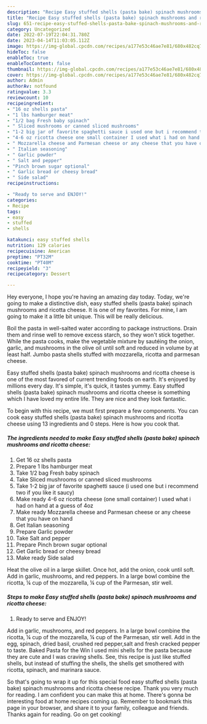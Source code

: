 ```yaml
---
description: "Recipe Easy stuffed shells (pasta bake) spinach mushrooms and ricotta cheese the Very Delicious}"
title: "Recipe Easy stuffed shells (pasta bake) spinach mushrooms and ricotta cheese the Very Delicious}"
slug: 651-recipe-easy-stuffed-shells-pasta-bake-spinach-mushrooms-and-ricotta-cheese-the-very-delicious
category: Uncategorized
date: 2022-07-19T22:04:31.780Z
date: 2023-04-14T11:03:05.112Z
image: https://img-global.cpcdn.com/recipes/a177e53c46ae7e81/680x482cq70/easy-stuffed-shells-pasta-bake-spinach-mushrooms-and-ricotta-cheese-recipe-main-photo.jpg
hideToc: false
enableToc: true
enableTocContent: false
thumbnail: https://img-global.cpcdn.com/recipes/a177e53c46ae7e81/680x482cq70/easy-stuffed-shells-pasta-bake-spinach-mushrooms-and-ricotta-cheese-recipe-main-photo.jpg
cover: https://img-global.cpcdn.com/recipes/a177e53c46ae7e81/680x482cq70/easy-stuffed-shells-pasta-bake-spinach-mushrooms-and-ricotta-cheese-recipe-main-photo.jpg
author: Admin
authorAv: notfound
ratingvalue: 3.3
reviewcount: 10
recipeingredient:
- "16 oz shells pasta"
- "1 lbs hamburger meat"
- "1/2 bag Fresh baby spinach"
- " Sliced mushrooms or canned sliced mushrooms"
- "1-2 big jar of favorite spaghetti sauce i used one but i recommend two if you like it saucy"
- "4-6 oz ricotta cheese one small container I used what i had on hand at a guess of 4oz"
- " Mozzarella cheese and Parmesan cheese or any cheese that you have on hand"
- " Italian seasoning"
- " Garlic powder"
- " Salt and pepper"
- "Pinch brown sugar optional"
- " Garlic bread or cheesy bread"
- " Side salad"
recipeinstructions:

- "Ready to serve and ENJOY!"
categories:
- Recipe
tags:
- easy
- stuffed
- shells

katakunci: easy stuffed shells 
nutrition: 129 calories
recipecuisine: American
preptime: "PT32M"
cooktime: "PT40M"
recipeyield: "3"
recipecategory: Dessert

---
```



Hey everyone, I hope you're having an amazing day today. Today, we're going to make a distinctive dish, easy stuffed shells (pasta bake) spinach mushrooms and ricotta cheese. It is one of my favorites. For mine, I am going to make it a little bit unique. This will be really delicious.

Boil the pasta in well-salted water according to package instructions. Drain them and rinse well to remove excess starch, so they won&#39;t stick together. While the pasta cooks, make the vegetable mixture by sautéing the onion, garlic, and mushrooms in the olive oil until soft and reduced in volume by at least half. Jumbo pasta shells stuffed with mozzarella, ricotta and parmesan cheese.

Easy stuffed shells (pasta bake) spinach mushrooms and ricotta cheese is one of the most favored of current trending foods on earth. It's enjoyed by millions every day. It's simple, it's quick, it tastes yummy. Easy stuffed shells (pasta bake) spinach mushrooms and ricotta cheese is something which I have loved my entire life. They are nice and they look fantastic.


To begin with this recipe, we must first prepare a few components. You can cook easy stuffed shells (pasta bake) spinach mushrooms and ricotta cheese using 13 ingredients and 0 steps. Here is how you cook that.

<!--inarticleads1-->

##### The ingredients needed to make Easy stuffed shells (pasta bake) spinach mushrooms and ricotta cheese:

1. Get 16 oz shells pasta
1. Prepare 1 lbs hamburger meat
1. Take 1/2 bag Fresh baby spinach
1. Take  Sliced mushrooms or canned sliced mushrooms
1. Take 1-2 big jar of favorite spaghetti sauce (i used one but i recommend two if you like it saucy)
1. Make ready 4-6 oz ricotta cheese (one small container) I used what i had on hand at a guess of 4oz
1. Make ready  Mozzarella cheese and Parmesan cheese or any cheese that you have on hand
1. Get  Italian seasoning
1. Prepare  Garlic powder
1. Take  Salt and pepper
1. Prepare Pinch brown sugar optional
1. Get  Garlic bread or cheesy bread
1. Make ready  Side salad


Heat the olive oil in a large skillet. Once hot, add the onion, cook until soft. Add in garlic, mushrooms, and red peppers. In a large bowl combine the ricotta, ¼ cup of the mozzarella, ¼ cup of the Parmesan, stir well. 

<!--inarticleads2-->

##### Steps to make Easy stuffed shells (pasta bake) spinach mushrooms and ricotta cheese:


1. Ready to serve and ENJOY!

Add in garlic, mushrooms, and red peppers. In a large bowl combine the ricotta, ¼ cup of the mozzarella, ¼ cup of the Parmesan, stir well. Add in the egg, spinach, dried basil, crushed red pepper,salt and fresh cracked pepper to taste. Baked Pasta for the Win I used mini shells for the pasta because they are cute and I was craving shells. See, this recipe is just like stuffed shells, but instead of stuffing the shells, the shells get smothered with ricotta, spinach, and marinara sauce. 

So that's going to wrap it up for this special food easy stuffed shells (pasta bake) spinach mushrooms and ricotta cheese recipe. Thank you very much for reading. I am confident you can make this at home. There's gonna be interesting food at home recipes coming up. Remember to bookmark this page in your browser, and share it to your family, colleague and friends. Thanks again for reading. Go on get cooking!
